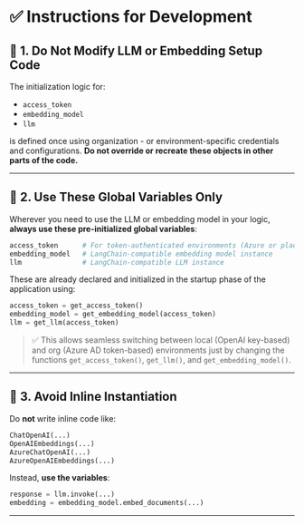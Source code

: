 # ✅ Instructions for Development
## 🔐 1. Do Not Modify LLM or Embedding Setup Code
The initialization logic for:
- `access_token`
- `embedding_model`
- `llm`

is defined once using organization - or environment-specific credentials and configurations. **Do not override or recreate these objects in other parts of the code.**

---

## 📌 2. Use These Global Variables Only
Wherever you need to use the LLM or embedding model in your logic, **always use these pre-initialized global variables**:

```python
access_token      # For token-authenticated environments (Azure or placeholder)
embedding_model   # LangChain-compatible embedding model instance
llm               # LangChain-compatible LLM instance
```

These are already declared and initialized in the startup phase of the application using:

```python
access_token = get_access_token()
embedding_model = get_embedding_model(access_token)
llm = get_llm(access_token)
```

> ✅ This allows seamless switching between local (OpenAI key-based) and org (Azure AD token-based) environments just by changing the functions `get_access_token()`, `get_llm()`, and `get_embedding_model()`.

---

## 🚫 3. Avoid Inline Instantiation
Do **not** write inline code like:

```python
ChatOpenAI(...)
OpenAIEmbeddings(...)
AzureChatOpenAI(...)
AzureOpenAIEmbeddings(...)
```

Instead, **use the variables**:

```python
response = llm.invoke(...)
embedding = embedding_model.embed_documents(...)
```

---